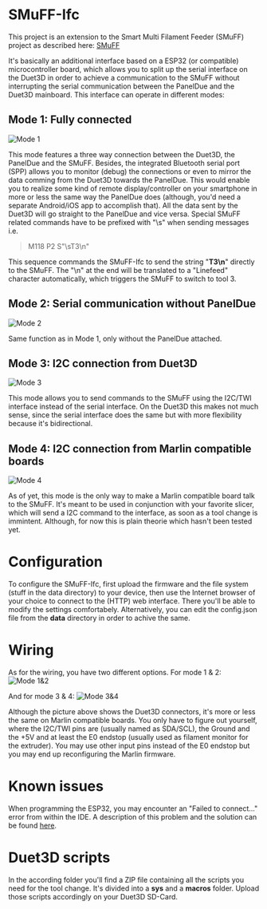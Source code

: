 # SMuFF-Ifc

This project is an extension to the Smart Multi Filament Feeder (SMuFF) project as described here: [SMuFF]


It's basically an additional interface based on a ESP32 (or compatible) microcontroller board, which allows you to split up the serial interface on the Duet3D in order to achieve a communication to the SMuFF without interrupting the serial communication between the PanelDue and the Duet3D mainboard.
This interface can operate in different modes:

## Mode 1: Fully connected
![Mode 1][1]

This mode features a three way connection between the Duet3D, the PanelDue and the SMuFF.
Besides, the integrated Bluetooth serial port (SPP) allows you to monitor (debug) the connections or even to mirror the data comming from the Duet3D towards the PanelDue.
This would enable you to realize some kind of remote display/controller on your smartphone in more or less the same way the PanelDue does (although, you'd need a separate Android/iOS app to accomplish that).
All the data sent by the Duet3D will go straight to the PanelDue and vice versa. Special SMuFF related commands have to be prefixed with  "\s" when sending messages i.e. 
> M118 P2 S"\sT3\n"

This sequence commands the SMuFF-Ifc to send the string "**T3\n**" directly to the SMuFF. The "\n" at the end will be translated to a "Linefeed" character automatically, which triggers the SMuFF to switch to tool 3.

## Mode 2: Serial communication without PanelDue
![Mode 2][2]

Same function as in Mode 1, only without the PanelDue attached. 

## Mode 3: I2C connection from Duet3D
![Mode 3][3]

This mode allows you to send commands to the SMuFF using the I2C/TWI interface instead of the serial interface. On the Duet3D this makes not much sense, since the serial interface does the same but with more flexibility because it's bidirectional.  

## Mode 4: I2C connection from Marlin compatible boards
![Mode 4][4]

As of yet, this mode is the only way to make a Marlin compatible board talk to the SMuFF. It's meant to be used in conjunction with your favorite slicer, which will send a I2C command to the interface, as soon as a tool change is immintent.
Although, for now this is plain theorie which hasn't been tested yet.

# Configuration
To configure the SMuFF-Ifc, first upload the firmware and the file system (stuff in the data directory) to your device, then use the Internet browser of your choice to connect to the (HTTP) web interface.
There you'll be able to modify the settings comfortabely. 
Alternatively, you can edit the config.json file from the **data** directory in order to achive the same.

# Wiring
As for the wiring, you have two different options. For mode 1 & 2:
![Mode 1&2][5]

And for mode 3 & 4:
![Mode 3&4][6]

Although the picture above shows the Duet3D connectors, it's more or less the same on Marlin compatible boards. You only have to figure out yourself, where the I2C/TWI pins are (usually named as SDA/SCL), the Ground and the +5V and at least the E0 endstop (usually used as filament monitor for the extruder). You may use other input pins instead of the E0 endstop but you may end up reconfiguring the Marlin firmware.

# Known issues
When programming the ESP32, you may encounter an "Failed to connect..." error from within the IDE. A description of this problem and the solution can be found [here][7].

[SMuFF]: https://github.com/technik-gegg/SMuFF-1.1
[1]: https://github.com/technik-gegg/SMuFF-Ifc/blob/master/images/Config_full.png "Mode 1"
[2]: https://github.com/technik-gegg/SMuFF-Ifc/blob/master/images/Config_serial.png "Mode 2"
[3]: https://github.com/technik-gegg/SMuFF-Ifc/blob/master/images/Config_I2C_Duet.png "Mode 3"
[4]: https://github.com/technik-gegg/SMuFF-Ifc/blob/master/images/Config_I2C_Marlin.png "Mode 4"
[5]: https://github.com/technik-gegg/SMuFF-Ifc/blob/master/images/Wiring_Duet3D_ESP32_Serial.png "Wiring Serial connection"
[6]: https://github.com/technik-gegg/SMuFF-Ifc/blob/master/images/Wiring_Duet3D_ESP32_I2C.png "Wiring I2C connection"
[7]: https://randomnerdtutorials.com/solved-failed-to-connect-to-esp32-timed-out-waiting-for-packet-header/

# Duet3D scripts
In the according folder you'll find a ZIP file containing all the scripts you need for the tool change.
It's divided into a **sys** and a **macros** folder. Upload those scripts accordingly on your Duet3D SD-Card.
